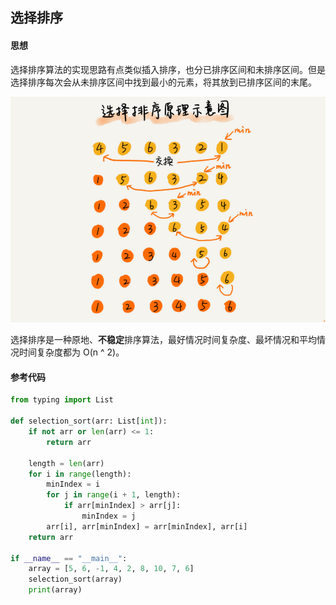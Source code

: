 ## 选择排序

#### 思想

选择排序算法的实现思路有点类似插入排序，也分已排序区间和未排序区间。但是选择排序每次会从未排序区间中找到最小的元素，将其放到已排序区间的末尾。

![选择排序](2019-04-09_14-25-58.png)

选择排序是一种原地、**不稳定**排序算法，最好情况时间复杂度、最坏情况和平均情况时间复杂度都为 O(n ^ 2)。



#### 参考代码

```python
from typing import List

def selection_sort(arr: List[int]):
    if not arr or len(arr) <= 1:
        return arr
    
    length = len(arr)
    for i in range(length):
        minIndex = i
        for j in range(i + 1, length):
            if arr[minIndex] > arr[j]:
                minIndex = j
        arr[i], arr[minIndex] = arr[minIndex], arr[i]
    return arr

if __name__ == "__main__":
    array = [5, 6, -1, 4, 2, 8, 10, 7, 6]
    selection_sort(array)
    print(array)
```

